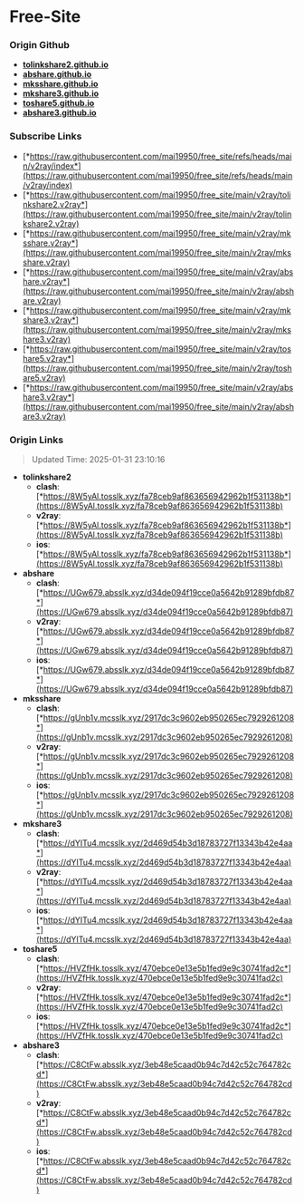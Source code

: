# Free-Site

### Origin Github

- [**tolinkshare2.github.io**](https://github.com/tolinkshare2/tolinkshare2.github.io)
- [**abshare.github.io**](https://github.com/abshare/abshare.github.io)
- [**mksshare.github.io**](https://github.com/mksshare/mksshare.github.io)
- [**mkshare3.github.io**](https://github.com/mkshare3/mkshare3.github.io)
- [**toshare5.github.io**](https://github.com/toshare5/toshare5.github.io)
- [**abshare3.github.io**](https://github.com/abshare3/abshare3.github.io)

### Subscribe Links

- [*https://raw.githubusercontent.com/mai19950/free_site/refs/heads/main/v2ray/index*](https://raw.githubusercontent.com/mai19950/free_site/refs/heads/main/v2ray/index)
- [*https://raw.githubusercontent.com/mai19950/free_site/main/v2ray/tolinkshare2.v2ray*](https://raw.githubusercontent.com/mai19950/free_site/main/v2ray/tolinkshare2.v2ray)
- [*https://raw.githubusercontent.com/mai19950/free_site/main/v2ray/mksshare.v2ray*](https://raw.githubusercontent.com/mai19950/free_site/main/v2ray/mksshare.v2ray)
- [*https://raw.githubusercontent.com/mai19950/free_site/main/v2ray/abshare.v2ray*](https://raw.githubusercontent.com/mai19950/free_site/main/v2ray/abshare.v2ray)
- [*https://raw.githubusercontent.com/mai19950/free_site/main/v2ray/mkshare3.v2ray*](https://raw.githubusercontent.com/mai19950/free_site/main/v2ray/mkshare3.v2ray)
- [*https://raw.githubusercontent.com/mai19950/free_site/main/v2ray/toshare5.v2ray*](https://raw.githubusercontent.com/mai19950/free_site/main/v2ray/toshare5.v2ray)
- [*https://raw.githubusercontent.com/mai19950/free_site/main/v2ray/abshare3.v2ray*](https://raw.githubusercontent.com/mai19950/free_site/main/v2ray/abshare3.v2ray)

### Origin Links

> Updated Time: 2025-01-31 23:10:16

- **tolinkshare2**
  - **clash**: [*https://8W5yAl.tosslk.xyz/fa78ceb9af863656942962b1f531138b*](https://8W5yAl.tosslk.xyz/fa78ceb9af863656942962b1f531138b)
  - **v2ray**: [*https://8W5yAl.tosslk.xyz/fa78ceb9af863656942962b1f531138b*](https://8W5yAl.tosslk.xyz/fa78ceb9af863656942962b1f531138b)
  - **ios**: [*https://8W5yAl.tosslk.xyz/fa78ceb9af863656942962b1f531138b*](https://8W5yAl.tosslk.xyz/fa78ceb9af863656942962b1f531138b)
- **abshare**
  - **clash**: [*https://UGw679.absslk.xyz/d34de094f19cce0a5642b91289bfdb87*](https://UGw679.absslk.xyz/d34de094f19cce0a5642b91289bfdb87)
  - **v2ray**: [*https://UGw679.absslk.xyz/d34de094f19cce0a5642b91289bfdb87*](https://UGw679.absslk.xyz/d34de094f19cce0a5642b91289bfdb87)
  - **ios**: [*https://UGw679.absslk.xyz/d34de094f19cce0a5642b91289bfdb87*](https://UGw679.absslk.xyz/d34de094f19cce0a5642b91289bfdb87)
- **mksshare**
  - **clash**: [*https://gUnb1v.mcsslk.xyz/2917dc3c9602eb950265ec7929261208*](https://gUnb1v.mcsslk.xyz/2917dc3c9602eb950265ec7929261208)
  - **v2ray**: [*https://gUnb1v.mcsslk.xyz/2917dc3c9602eb950265ec7929261208*](https://gUnb1v.mcsslk.xyz/2917dc3c9602eb950265ec7929261208)
  - **ios**: [*https://gUnb1v.mcsslk.xyz/2917dc3c9602eb950265ec7929261208*](https://gUnb1v.mcsslk.xyz/2917dc3c9602eb950265ec7929261208)
- **mkshare3**
  - **clash**: [*https://dYITu4.mcsslk.xyz/2d469d54b3d18783727f13343b42e4aa*](https://dYITu4.mcsslk.xyz/2d469d54b3d18783727f13343b42e4aa)
  - **v2ray**: [*https://dYITu4.mcsslk.xyz/2d469d54b3d18783727f13343b42e4aa*](https://dYITu4.mcsslk.xyz/2d469d54b3d18783727f13343b42e4aa)
  - **ios**: [*https://dYITu4.mcsslk.xyz/2d469d54b3d18783727f13343b42e4aa*](https://dYITu4.mcsslk.xyz/2d469d54b3d18783727f13343b42e4aa)
- **toshare5**
  - **clash**: [*https://HVZfHk.tosslk.xyz/470ebce0e13e5b1fed9e9c30741fad2c*](https://HVZfHk.tosslk.xyz/470ebce0e13e5b1fed9e9c30741fad2c)
  - **v2ray**: [*https://HVZfHk.tosslk.xyz/470ebce0e13e5b1fed9e9c30741fad2c*](https://HVZfHk.tosslk.xyz/470ebce0e13e5b1fed9e9c30741fad2c)
  - **ios**: [*https://HVZfHk.tosslk.xyz/470ebce0e13e5b1fed9e9c30741fad2c*](https://HVZfHk.tosslk.xyz/470ebce0e13e5b1fed9e9c30741fad2c)
- **abshare3**
  - **clash**: [*https://C8CtFw.absslk.xyz/3eb48e5caad0b94c7d42c52c764782cd*](https://C8CtFw.absslk.xyz/3eb48e5caad0b94c7d42c52c764782cd)
  - **v2ray**: [*https://C8CtFw.absslk.xyz/3eb48e5caad0b94c7d42c52c764782cd*](https://C8CtFw.absslk.xyz/3eb48e5caad0b94c7d42c52c764782cd)
  - **ios**: [*https://C8CtFw.absslk.xyz/3eb48e5caad0b94c7d42c52c764782cd*](https://C8CtFw.absslk.xyz/3eb48e5caad0b94c7d42c52c764782cd)
